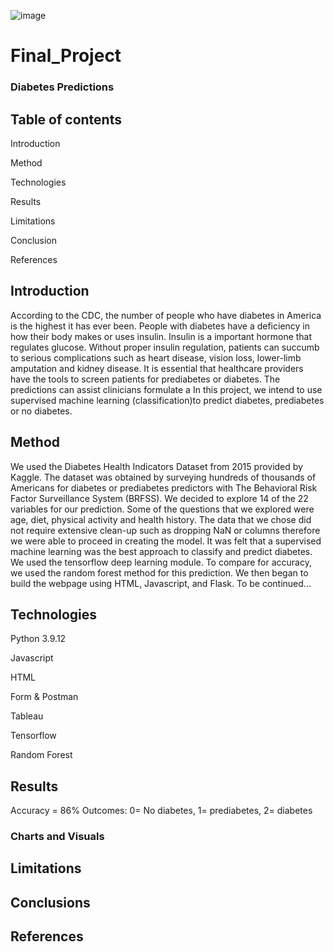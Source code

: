 ![image](https://user-images.githubusercontent.com/111452227/217908785-8b81c481-f065-4008-8b1f-779e353147df.jpeg)









# Final_Project

### Diabetes Predictions

## Table of contents

Introduction

Method

Technologies

Results

Limitations

Conclusion

References

## Introduction

According to the CDC, the number of people who have diabetes in America is the highest it has ever been. People with diabetes have a deficiency in how their body makes or uses insulin.  Insulin is a important hormone that regulates glucose.  Without proper insulin regulation, patients can succumb to serious complications such as heart disease, vision loss, lower-limb amputation and kidney disease.  It is essential that healthcare providers have the tools to screen patients for prediabetes or diabetes.  The predictions can assist clinicians formulate a   In this project, we intend to use supervised machine learning (classification)to predict diabetes, prediabetes or no diabetes. 

## Method

We used the Diabetes Health Indicators Dataset from 2015 provided by Kaggle. The dataset was obtained by surveying hundreds of thousands of Americans for diabetes or prediabetes predictors with The Behavioral Risk Factor Surveillance System (BRFSS).  We decided to explore 14 of the 22 variables for our prediction. Some of the questions that we explored were age, diet, physical activity and health history.  The data that we chose did not require extensive clean-up such as dropping NaN or columns therefore we were able to proceed in creating the model.  It was felt that a supervised machine learning was the best approach to classify and predict diabetes.  We used the tensorflow deep learning module. To compare for accuracy, we used the random forest method for this prediction.  We then began to build the webpage using HTML, Javascript, and Flask. To be continued...

## Technologies

Python 3.9.12

Javascript

HTML

Form & Postman

Tableau

Tensorflow

Random Forest

## Results 

Accuracy = 86%
Outcomes:  0= No diabetes, 1= prediabetes, 2= diabetes

### Charts and Visuals

## Limitations

## Conclusions

## References



